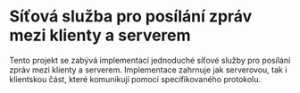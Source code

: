 # Síťová služba pro posílání zpráv mezi klienty a serverem
Tento projekt se zabývá implementací jednoduché síťové služby pro posílání zpráv mezi klienty a serverem. Implementace zahrnuje jak serverovou, tak i klientskou část, které komunikují pomocí specifikovaného protokolu.

